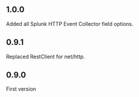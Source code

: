 ## 1.0.0

Added all Splunk HTTP Event Collector field options.

## 0.9.1

Replaced RestClient for net/http.

## 0.9.0

First version